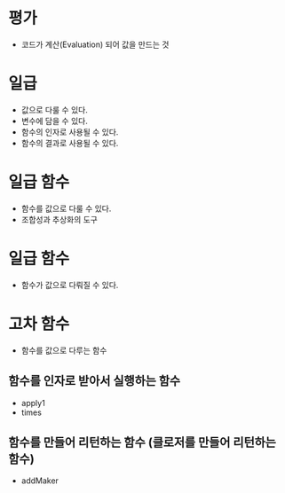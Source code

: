 <script>const log = console.log;</script>

# 평가
- 코드가 계산(Evaluation) 되어 값을 만드는 것

# 일급
- 값으로 다룰 수 있다.
- 변수에 담을 수 있다.
- 함수의 인자로 사용될 수 있다.
- 함수의 결과로 사용될 수 있다.

<script>
  const a = 10;
  const add10 = a => a + 10;
  const r = add10(a);
  // log(r);
</script>

# 일급 함수
- 함수를 값으로 다룰 수 있다.
- 조합성과 추상화의 도구

<script>
  const add5 = a => a + 5;
  log(add5);
  log(add5(5));

  const f1 = () => () => 1;
  log(f1());

  const f2 = f1();
  log(f2);
  log(f2());
</script>
<script>const log = console.log</script>

# 일급 함수
- 함수가 값으로 다뤄질 수 있다.

# 고차 함수
- 함수를 값으로 다루는 함수

## 함수를 인자로 받아서 실행하는 함수
- apply1
- times

<script>
  const apply1 = f => f(1);
  const add2 = a => a + 2;
  log(apply1(add2));
  log(apply1(a => a - 1));

  const times = (f, n) => {
    let i = -1;
    while (++i < n) f(i);
  };

  times(log, 3);

  times(a => log(a + 10), 3);
</script>

## 함수를 만들어 리턴하는 함수 (클로저를 만들어 리턴하는 함수)
- addMaker

<script>
  const addMaker = a => b => a + b;
  const add10 = addMaker(10);
  log(add10(5));
  log(add10(10));
</script>

